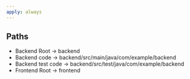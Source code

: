 ```yaml
---
apply: always
---
```


## Paths
- Backend Root -> backend
- Backend code -> backend/src/main/java/com/example/backend
- Backend test code -> backend/src/test/java/com/example/backend
- Frontend Root -> frontend